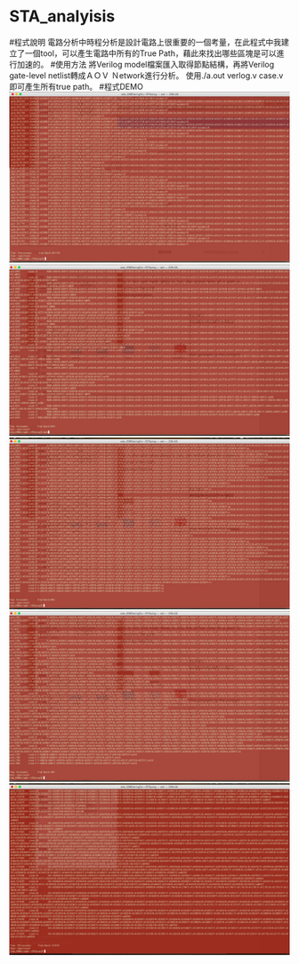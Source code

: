 # STA_analyisis
#程式說明
電路分析中時程分析是設計電路上很重要的一個考量，在此程式中我建立了一個tool，可以產生電路中所有的True Path，藉此來找出哪些區塊是可以進行加速的。
#使用方法
將Verilog model檔案匯入取得節點結構，再將Verilog gate-level netlist轉成ＡＯＶ Ｎetwork進行分析。
使用./a.out verlog.v case.v即可產生所有true path。
#程式DEMO
![Image of demo](https://github.com/tedchang12/STA_analyisis/blob/master/Case1.png)
![Image of demo](https://github.com/tedchang12/STA_analyisis/blob/master/Case2.png)
![Image of demo](https://github.com/tedchang12/STA_analyisis/blob/master/Case3.png)
![Image of demo](https://github.com/tedchang12/STA_analyisis/blob/master/Case4.png)
![Image of demo](https://github.com/tedchang12/STA_analyisis/blob/master/Case5.png)
